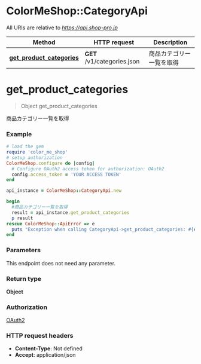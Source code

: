 # ColorMeShop::CategoryApi

All URIs are relative to *https://api.shop-pro.jp*

Method | HTTP request | Description
------------- | ------------- | -------------
[**get_product_categories**](CategoryApi.md#get_product_categories) | **GET** /v1/categories.json | 商品カテゴリー一覧を取得


# **get_product_categories**
> Object get_product_categories

商品カテゴリー一覧を取得

### Example
```ruby
# load the gem
require 'color_me_shop'
# setup authorization
ColorMeShop.configure do |config|
  # Configure OAuth2 access token for authorization: OAuth2
  config.access_token = 'YOUR ACCESS TOKEN'
end

api_instance = ColorMeShop::CategoryApi.new

begin
  #商品カテゴリー一覧を取得
  result = api_instance.get_product_categories
  p result
rescue ColorMeShop::ApiError => e
  puts "Exception when calling CategoryApi->get_product_categories: #{e}"
end
```

### Parameters
This endpoint does not need any parameter.

### Return type

**Object**

### Authorization

[OAuth2](../README.md#OAuth2)

### HTTP request headers

 - **Content-Type**: Not defined
 - **Accept**: application/json



